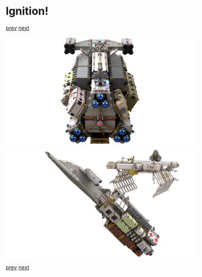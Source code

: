 # Ignition!

[prev](12-extender-maneuvering.md) [next](14-landing-pad-2.md)

![](13-extender-ignition_1.png)

![](13-extender-ignition_2.png)

[prev](12-extender-maneuvering.md) [next](14-landing-pad-2.md)
